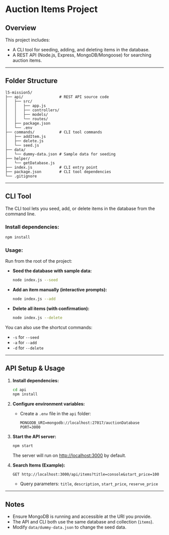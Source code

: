 # Auction Items Project

## Overview

This project includes:

-  A CLI tool for seeding, adding, and deleting items in the database.
-  A REST API (Node.js, Express, MongoDB/Mongoose) for searching auction items.

---

## Folder Structure

```
l5-mission5/
├── api/                # REST API source code
│   ├── src/
│   │   ├── app.js
│   │   ├── controllers/
│   │   ├── models/
│   │   └── routes/
│   ├── package.json
│   └── .env
├── commands/           # CLI tool commands
│   ├── addItem.js
│   ├── delete.js
│   └── seed.js
├── data/
│   └── dummy-data.json # Sample data for seeding
├── helper/
│   └── getDatabase.js
├── index.js            # CLI entry point
├── package.json        # CLI tool dependencies
└── .gitignore
```

---

## CLI Tool

The CLI tool lets you seed, add, or delete items in the database from the command line.

### **Install dependencies:**

```sh
npm install
```

### **Usage:**

Run from the root of the project:

-  **Seed the database with sample data:**
   ```sh
   node index.js --seed
   ```
-  **Add an item manually (interactive prompts):**
   ```sh
   node index.js --add
   ```
-  **Delete all items (with confirmation):**
   ```sh
   node index.js --delete
   ```

You can also use the shortcut commands:

-  `-s` for `--seed`
-  `-a` for `--add`
-  `-d` for `--delete`

---

## API Setup & Usage

1. **Install dependencies:**

   ```sh
   cd api
   npm install
   ```

2. **Configure environment variables:**

   -  Create a `.env` file in the `api` folder:
      ```
      MONGODB_URI=mongodb://localhost:27017/auctionDatabase
      PORT=3000
      ```

3. **Start the API server:**

   ```sh
   npm start
   ```

   The server will run on [http://localhost:3000](http://localhost:3000) by default.

4. **Search Items (Example):**
   ```
   GET http://localhost:3000/api/items?title=console&start_price=100
   ```
   -  Query parameters: `title`, `description`, `start_price`, `reserve_price`

---

## Notes

-  Ensure MongoDB is running and accessible at the URI you provide.
-  The API and CLI both use the same database and collection (`items`).
-  Modify `data/dummy-data.json` to change the seed data.
